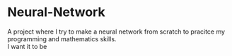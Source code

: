 # Neural-Network
A project where I try to make a neural network from scratch to pracitce my programming and mathematics skills.  
I want it to be
